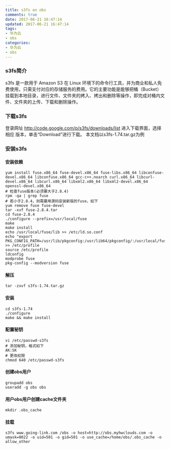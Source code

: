 ```yaml
---
title: s3fs on obs
comments: true
date: 2017-06-21 16:47:14
updated: 2017-06-21 16:47:14
tags:
- 华为云
- obs
categories:
- 华为云
- obs
---
```

### s3fs简介
s3fs 是一款用于 Amazon S3 在 Linux 环境下的命令行工具，并为商业和私人免费使用，只需支付对应的存储服务的费用。它的主要功能是能够把桶（Bucket）挂载到本地目录，进行文件、文件夹的拷入、拷出和删除等操作，即完成对桶内文件、文件夹的上传、下载和删除操作。
<!-- more -->
### 下载s3fs
登录网址 http://code.google.com/p/s3fs/downloads/list 进入下载界面，选择相应
版本，单击“Download”进行下载。
本文档以s3fs-1.74.tar.gz为例
### 安装s3fs

#### 安装依赖

```
yum install fuse.x86_64 fuse-devel.x86_64 fuse-libs.x86_64 libconfuse-devel.x86_64 libconfuse.x86_64 gcc-c++.noarch curl.x86_64 libcurl-devel.x86_64 libcurl.x86_64 libxml2.x86_64 libxml2-devel.x86_64 openssl-devel.x86_64
# 检查fuse版本(必须要大于2.8.4)
rpm -qa | grep fuse
# 若小于2.8.4，则需要用源码安装新版的fuse，如下
yum remove fuse fuse-devel
tar -xvf fuse-2.8.4.tar
cd fuse-2.8.4
./configure --prefix=/usr/local/fuse
make
make install
echo /usr/local/fuse/lib >> /etc/ld.so.conf
echo "export PKG_CONFIG_PATH=/usr/lib/pkgconfig:/usr/lib64/pkgconfig/:/usr/local/fuse/lib/pkgconfig/" >> /etc/profile
source /etc/profile
ldconfig
modprobe fuse
pkg-config --modversion fuse
```

#### 解压

```
tar -zxvf s3fs-1.74.tar.gz
```
#### 安装

```
cd s3fs-1.74
./configure
make && make install
```
#### 配置秘钥
```
vi /etc/passwd-s3fs
# 添加秘钥，格式如下
AK:SK
# 更改权限
chmod 640 /etc/passwd-s3fs
```
#### 创建obs用户

```
groupadd obs
useradd -g obs obs
```

#### 用户obs用户创建cache文件夹
```
mkdir .obs_cache
```

#### 挂载

```
s3fs www.going-link.com /obs -o host=http://obs.myhwclouds.com -o umask=0022 -o uid=501 -o gid=501 -o use_cache=/home/obs/.obs_cache -o allow_other
```
